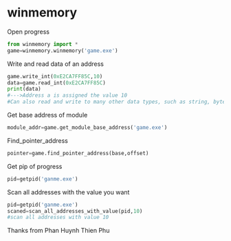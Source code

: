 # winmemory

Open progress

```python
from winmemory import *
game=winmemory.winmemory('game.exe')
```
Write and read data of an address
```python
game.write_int(0xE2CA7FF85C,10)
data=game.read_int(0xE2CA7FF85C)
print(data)
#--->Address a is assigned the value 10
#Can also read and write to many other data types, such as string, byte, long, double, float,...

```
Get base address of module
```python
module_addr=game.get_module_base_address('game.exe')
```
Find_pointer_address
```python
pointer=game.find_pointer_address(base,offset)
```
Get pip of progress
```python
pid=getpid('ganme.exe')
```
Scan all addresses with the value you want
```python
pid=getpid('ganme.exe')
scaned=scan_all_addresses_with_value(pid,10)
#scan all addresses with value 10
```
Thanks from Phan Huynh Thien Phu

